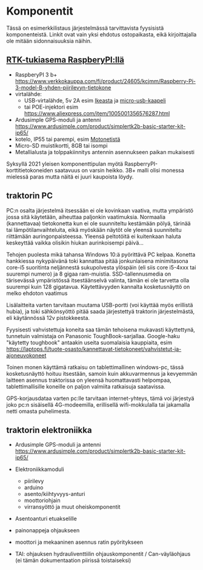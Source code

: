 # Komponentit

Tässä on esimerkkilistaus järjestelmässä tarvittavista fyysisistä komponenteistä. Linkit ovat vain yksi ehdotus ostopaikasta, eikä kirjoittajalla ole mitään sidonnaisuuksia näihin.

## [RTK-tukiasema RaspberyPI:llä](RTK-GPS.md)

* RaspberyPI 3 b+ https://www.verkkokauppa.com/fi/product/24605/kcjmm/Raspberry-Pi-3-model-B-yhden-piirilevyn-tietokone
* virtalähde:
  * USB-virtalähde, 5v 2A esim [Ikeasta](https://www.ikea.com/fi/fi/p/koppla-3-paikkainen-usb-laturi-valkoinen-20415027/) ja [micro-usb-kaapeli](https://www.ikea.com/fi/fi/p/lillhult-usb-a-mikro-usb-johto-tummanharmaa-70484792/) 
  * tai POE-injektori esim https://www.aliexpress.com/item/1005001356576287.html
* Ardusimple GPS-moduli ja antenni https://www.ardusimple.com/product/simplertk2b-basic-starter-kit-ip65/
* kotelo, IP55 tai parempi, esim [Motonetistä](https://www.motonet.fi/fi/tuote/9000216/Asennuskotelo-160x135x83mm-IP55)
* Micro-SD muistikortti, 8GB tai isompi
* Metallialusta ja tolppakiinnitys antennin asennukseen paikan mukaisesti

Syksyllä 2021 yleisen komponenttipulan myötä RaspberryPI-korttitietokoneiden saatavuus on varsin heikko. 3B+ malli olisi monessa mielessä paras mutta näitä ei juuri kaupoista löydy. 

## traktorin PC

PC:n osalta järjestelmä itsessään ei ole kovinkaan vaativa, mutta ympäristö jossa sitä käytetään, aiheuttaa paljonkin vaatimuksia. Normaalia (kannettavaa) tietokonetta kun ei ole suunniteltu kestämään pölyä, tärinää tai lämpötilanvaihteluita, eikä myöskään näytöt ole yleensä suunniteltu riittämään auringonpaisteessa. Yleensä peltotöitä ei kuitenkaan haluta keskeyttää vaikka olisikin hiukan aurinkoisempi päivä...

Tehojen puolesta mikä tahansa Windows 10:ä pyörittävä PC kelpaa. Konetta hankkiessa nykypäivänä toki kannattaa pitää jonkunlaisena minimitasona core-i5 suoritinta neljännestä sukupolvesta ylöspäin (eli siis core i5-4xxx tai suurempi numero) ja 8 gigaa ram-muistia. SSD-tallennusmedia on tärisevässä ympäristössä itsestäänselvä valinta, tämän ei ole tarvetta olla suurempi kuin 128 gigatavua. Käytettävyyden kannalta kosketusnäyttö on melko ehdoton vaatimus

Lisälaitteita varten tarvitaan muutama USB-portti (voi käyttää myös erillistä hubia), ja toki sähkönsyöttö pitää saada järjestettyä traktorin järjestelmästä, eli käytännössä 12v pistokkeesta.

Fyysisesti vahvistettuja koneita saa tämän tehoisena mukavasti käyttettynä, tunnetuin valmistaja on Panasonic ToughBook-sarjallaa. Google-haku "käytetty toughbook" antaakin useita suomalaisia kauppiaita, esim https://laptops.fi/tuote-osasto/kannettavat-tietokoneet/vahvistetut-ja-ajoneuvokoneet

Toinen monen käyttämä ratkaisu on tablettimallinen windows-pc, tässä kosketusnäyttö hoituu itsestään, samoin kuin akkuvarmennus ja kevyemmän laitteen asennus traktorissa on yleensä huomattavasti helpompaa, tablettimallisille koneille on paljon valmiita ratkaisuja saatavissa.

GPS-korjausdataa varten pc:lle tarvitaan internet-yhteys, tämä voi järjestyä joko pc:n sisäisellä 4G-modeemilla, erillisellä wifi-mokkulalla tai jakamalla netti omasta puhelimesta.


## traktorin elektroniikka

* Ardusimple GPS-moduli ja antenni https://www.ardusimple.com/product/simplertk2b-basic-starter-kit-ip65/

* Elektroniikkamoduli
   * piirilevy
   * arduino
   * asento/kiihtyvyys-anturi
   * moottoriohjain
   * virransyöttö ja muut oheiskomponentit

* Asentoanturi etuakselille
* painonappeja ohjaukseen

* moottori ja mekaaninen asennus ratin pyöritykseen
* TAI: ohjauksen hydrauliventtiilin ohjauskomponentit / Can-väyläohjaus (ei tämän dokumentaation piirissä toistaiseksi)



